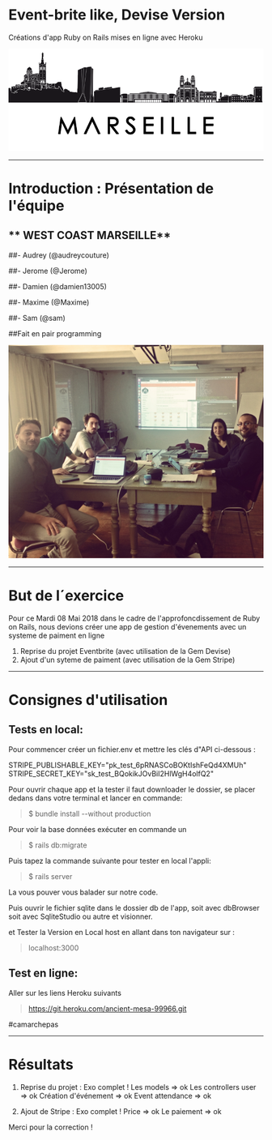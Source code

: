 # Event-brite like, Devise Version
Créations d'app Ruby on Rails mises en ligne avec Heroku



![alt tag](images/img-marseille-3.png)

-------------

# Introduction : Présentation de l'équipe

## ** WEST COAST MARSEILLE**

##- Audrey (@audreycouture)

##- Jerome (@Jerome)

##- Damien (@damien13005)

##- Maxime (@Maxime)

##- Sam (@sam)


##Fait en pair programming

![alt tag](images/pairProgramming.jpg)

-------------

# But de l´exercice

Pour ce Mardi 08 Mai 2018 dans le cadre de l'approfoncdissement de Ruby on Rails, nous devions créer une app de gestion  d'évenements avec un systeme de paiment en ligne

1. Reprise du projet Eventbrite (avec utilisation de la Gem Devise)
2. Ajout d'un syteme de paiment (avec utilisation de la Gem Stripe)
------------

# Consignes d'utilisation

## Tests en local:
Pour commencer créer un fichier.env et mettre les clés d"API ci-dessous :

STRIPE_PUBLISHABLE_KEY="pk_test_6pRNASCoBOKtIshFeQd4XMUh" STRIPE_SECRET_KEY="sk_test_BQokikJOvBiI2HlWgH4olfQ2"


Pour ouvrir chaque app et la tester il faut downloader le dossier, se placer dedans dans votre terminal et lancer en commande:

> $ bundle install --without production


Pour voir la base données exécuter en commande un

> $ rails db:migrate

Puis tapez la commande suivante pour tester en local l'appli:

> $ rails server

La vous pouver vous balader sur notre code.

Puis ouvrir le fichier sqlite dans le dossier db de l'app, soit avec dbBrowser soit avec SqliteStudio ou autre et visionner.

et Tester la Version en Local host en allant dans ton navigateur sur :

> localhost:3000





## Test en ligne:

Aller sur les liens Heroku suivants


> https://git.heroku.com/ancient-mesa-99966.git

#camarchepas


------------

# Résultats
1. Reprise du projet : Exo  complet !
	Les models => ok
	Les controllers user => ok
	Création d'événement => ok
	Event attendance => ok

2. Ajout de Stripe : Exo complet ! 
	Price => ok
	Le paiement => ok


Merci pour la correction ! 
